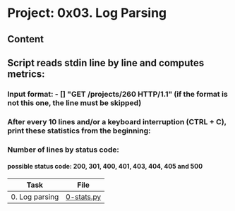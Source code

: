 # Project: 0x03. Log Parsing

## Content

## Script reads stdin line by line and computes metrics:

### Input format: - [] "GET /projects/260 HTTP/1.1" (if the format is not this one, the line must be skipped)
### After every 10 lines and/or a keyboard interruption (CTRL + C), print these statistics from the beginning:
### Number of lines by status code:
#### possible status code: 200, 301, 400, 401, 403, 404, 405 and 500

| Task | File |
| ---- | ---- |
| 0. Log parsing | [0-stats.py](./0-stats.py) |
